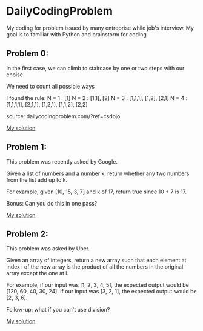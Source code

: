 # DailyCodingProblem
My coding for problem issued by many entreprise while job's interview.
My goal is to familiar with Python and brainstorm for coding

## Problem 0:
In the first case, we can climb to staircase by one or two steps with our choise

We need to count all possible ways

I found the rule:
	N = 1 : [1]
	N = 2 : [1,1], [2]
	N = 3 : [1,1,1], [1,2], [2,1]
	N = 4 : [1,1,1,1], [2,1,1], [1,2,1], [1,1,2], [2,2]

source: dailycodingproblem.com/?ref=csdojo

[My solution](https://github.com/supig/DailyCodingProblem/blob/master/problem0.py)

## Problem 1:
This problem was recently asked by Google.

Given a list of numbers and a number k, return whether any two numbers from the list add up to k.

For example, given [10, 15, 3, 7] and k of 17, return true since 10 + 7 is 17.

Bonus: Can you do this in one pass?

[My solution](https://github.com/supig/DailyCodingProblem/blob/master/problem1.py)

## Problem 2:
This problem was asked by Uber.

Given an array of integers, return a new array such that each element at index i of the new array is the product of all the numbers in the original array except the one at i.

For example, if our input was [1, 2, 3, 4, 5], the expected output would be [120, 60, 40, 30, 24]. If our input was [3, 2, 1], the expected output would be [2, 3, 6].

Follow-up: what if you can't use division?

[My solution](https://github.com/supig/DailyCodingProblem/blob/master/problem2.py)
